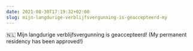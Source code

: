 ```yaml
---
date: 2021-08-30T17:19:32+02:00
slug: mijn-langdurige-verblijfsvergunning-is-geaccepteerd-my
---
```

🇳🇱 Mijn langdurige verblijfsvergunning is geaccepteerd! (My permanent residency has been approved!)


